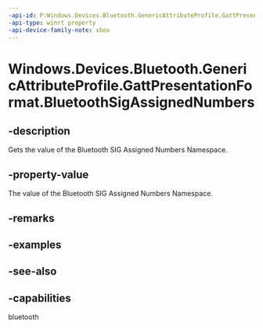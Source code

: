 ```yaml
---
-api-id: P:Windows.Devices.Bluetooth.GenericAttributeProfile.GattPresentationFormat.BluetoothSigAssignedNumbers
-api-type: winrt property
-api-device-family-note: xbox
---
```


<!-- Property syntax
public byte BluetoothSigAssignedNumbers { get; }
-->

# Windows.Devices.Bluetooth.GenericAttributeProfile.GattPresentationFormat.BluetoothSigAssignedNumbers

## -description
Gets the value of the Bluetooth SIG Assigned Numbers Namespace.

## -property-value
The value of the Bluetooth SIG Assigned Numbers Namespace.

## -remarks

## -examples

## -see-also

## -capabilities
bluetooth
